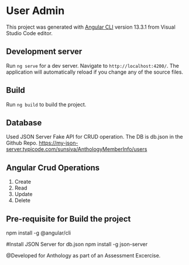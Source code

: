 # User Admin

This project was generated with [Angular CLI](https://github.com/angular/angular-cli) version 13.3.1 from Visual Studio Code editor.

## Development server

Run `ng serve` for a dev server. Navigate to `http://localhost:4200/`. The application will automatically reload if you change any of the source files.

## Build

Run `ng build` to build the project.

## Database
Used JSON Server Fake API for CRUD operation. The DB is db.json in the Github Repo.
https://my-json-server.typicode.com/sunsiva/AnthologyMemberInfo/users

## Angular Crud Operations

1. Create
2. Read
3. Update
4. Delete

## Pre-requisite for Build the project
npm install -g @angular/cli

#Install JSON Server for db.json
npm install -g json-server

@Developed for Anthology as part of an Assessment Excercise.
